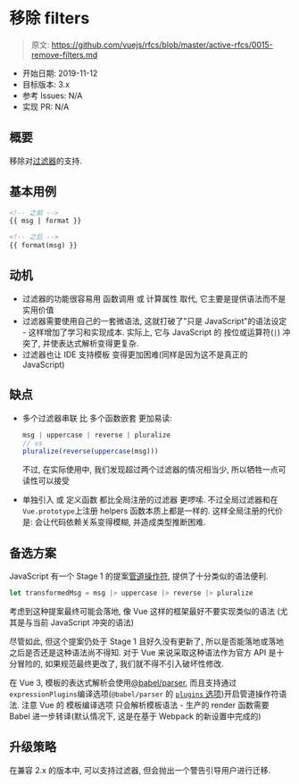 # 移除 filters

> 原文: <https://github.com/vuejs/rfcs/blob/master/active-rfcs/0015-remove-filters.md>

- 开始日期: 2019-11-12
- 目标版本: 3.x
- 参考 Issues: N/A
- 实现 PR: N/A

## 概要

移除对[过滤器](https://cn.vuejs.org/v2/guide/filters.html)的支持.

## 基本用例

``` html
<!-- 之前 -->
{{ msg | format }}

<!-- 之后 -->
{{ format(msg) }}
```

## 动机

- 过滤器的功能很容易用 函数调用 或 计算属性 取代, 它主要是提供语法而不是实用价值
- 过滤器需要使用自己的一套微语法, 这就打破了"只是 JavaScript"的语法设定 - 这样增加了学习和实现成本. 实际上, 它与 JavaScript 的 按位或运算符(`|`) 冲突了, 并使表达式解析变得更复杂.
- 过滤器也让 IDE 支持模板 变得更加困难(同样是因为这不是真正的 JavaScript)

## 缺点

- 多个过滤器串联 比 多个函数嵌套 更加易读: 
  
  ``` js
  msg | uppercase | reverse | pluralize
  // vs
  pluralize(reverse(uppercase(msg)))
  ```

  不过, 在实际使用中, 我们发现超过两个过滤器的情况相当少, 所以牺牲一点可读性可以接受

- 单独引入 或 定义函数 都比全局注册的过滤器 更啰嗦. 不过全局过滤器和在`Vue.prototype`上注册 helpers 函数本质上都是一样的. 这样全局注册的代价是: 会让代码依赖关系变得模糊, 并造成类型推断困难.

## 备选方案

JavaScript 有一个 Stage 1 的提案[管道操作符](https://github.com/tc39/proposal-pipeline-operator), 提供了十分类似的语法便利. 

``` js
let transformedMsg = msg |> uppercase |> reverse |> pluralize
```

考虑到这种提案最终可能会落地, 像 Vue 这样的框架最好不要实现类似的语法 (尤其是与当前 JavaScript 冲突的语法)

尽管如此, 但这个提案仍处于 Stage 1 且好久没有更新了, 所以是否能落地或落地之后是否还是这种语法尚不得知. 对于 Vue 来说采取这种语法作为官方 API 是十分冒险的, 如果规范最终更改了, 我们就不得不引入破坏性修改. 

在 Vue 3, 模板的表达式解析会使用[@babel/parser](https://babeljs.io/docs/en/babel-parser), 而且支持通过`expressionPlugins`编译选项(`@babel/parser` 的 [`plugins` 选项](https://babeljs.io/docs/en/babel-parser#plugins))开启管道操作符语法. 
注意 Vue 的 模板编译选项 只会解析模板语法 - 生产的 render 函数需要 Babel 进一步转译(默认情况下, 这是在基于 Webpack 的新设置中完成的)

## 升级策略

在兼容 2.x 的版本中, 可以支持过滤器, 但会抛出一个警告引导用户进行迁移. 
